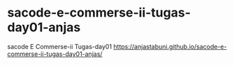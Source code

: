 # sacode-e-commerse-ii-tugas-day01-anjas
sacode E Commerse-ii Tugas-day01 
https://anjastabuni.github.io/sacode-e-commerse-ii-tugas-day01-anjas/
